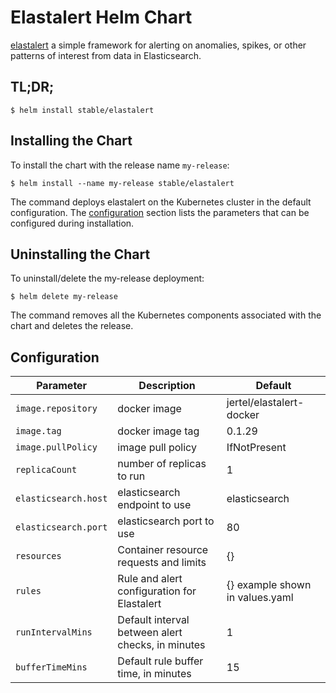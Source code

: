 # Elastalert Helm Chart

[elastalert](https://github.com/Yelp/elastalert) a simple framework for alerting on anomalies, spikes, or other patterns of interest from data in Elasticsearch.

## TL;DR;

```console
$ helm install stable/elastalert
```

## Installing the Chart

To install the chart with the release name `my-release`:

```console
$ helm install --name my-release stable/elastalert
```

The command deploys elastalert on the Kubernetes cluster in the default configuration. The [configuration](#configuration) section lists the parameters that can be configured during installation.

## Uninstalling the Chart

To uninstall/delete the my-release deployment:

```console
$ helm delete my-release
```

The command removes all the Kubernetes components associated with the chart and deletes the release.

## Configuration

| Parameter                 | Description                                         | Default                           |
|---------------------------|-----------------------------------------------------|-----------------------------------|
| `image.repository`        | docker image                                        | jertel/elastalert-docker    |
| `image.tag`               | docker image tag                                    | 0.1.29                            |
| `image.pullPolicy`        | image pull policy                                   | IfNotPresent                      |
| `replicaCount`            | number of replicas to run                           | 1                                 |
| `elasticsearch.host`      | elasticsearch endpoint to use                       | elasticsearch                     |
| `elasticsearch.port`      | elasticsearch port to use                           | 80                                |
| `resources`               |  Container resource requests and limits             | {}                                |
| `rules`                   | Rule and alert configuration for Elastalert         | {} example shown in values.yaml   |
| `runIntervalMins`         | Default interval between alert checks, in minutes   | 1                                 |
| `bufferTimeMins`          | Default rule buffer time, in minutes                | 15                                |
